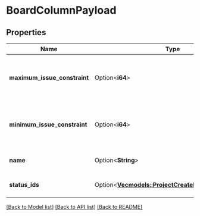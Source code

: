 # BoardColumnPayload

## Properties

Name | Type | Description | Notes
------------ | ------------- | ------------- | -------------
**maximum_issue_constraint** | Option<**i64**> | The maximum issue constraint for the column | [optional]
**minimum_issue_constraint** | Option<**i64**> | The minimum issue constraint for the column | [optional]
**name** | Option<**String**> | The name of the column | [optional]
**status_ids** | Option<[**Vec<models::ProjectCreateResourceIdentifier>**](ProjectCreateResourceIdentifier.md)> | The status IDs for the column | [optional]

[[Back to Model list]](../README.md#documentation-for-models) [[Back to API list]](../README.md#documentation-for-api-endpoints) [[Back to README]](../README.md)


